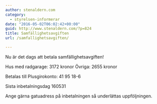 ```yaml
---
author: stenaldern.com
category:
  - styrelsen-informerar
date: "2016-05-02T06:02:42+00:00"
guid: http://www.stenaldern.com/?p=824
title: Samfällighetsavgiften
url: /samfallighetsavgiften/

---
```

Nu är det dags att betala samfällighetsavgiften!

Hus med radgarage: 3172 kronor
Övriga: 2655 kronor

Betalas till Plusgirokonto: 41 95 18-6

Sista inbetalningsdag 160531

Ange gärna gatuadress på inbetalningen så underlättas uppföljningen.
